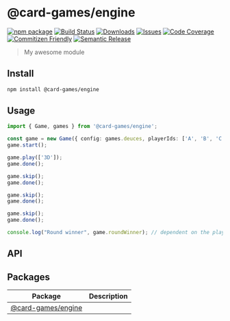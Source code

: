 # @card-games/engine

[![npm package][npm-img]][npm-url]
[![Build Status][build-img]][build-url]
[![Downloads][downloads-img]][downloads-url]
[![Issues][issues-img]][issues-url]
[![Code Coverage][codecov-img]][codecov-url]
[![Commitizen Friendly][commitizen-img]][commitizen-url]
[![Semantic Release][semantic-release-img]][semantic-release-url]

> My awesome module

## Install

```bash
npm install @card-games/engine
```

## Usage

```ts
import { Game, games } from '@card-games/engine';

const game = new Game({ config: games.deuces, playerIds: ['A', 'B', 'C', 'D'] });
game.start();

game.play(['3D']);
game.done();

game.skip();
game.done();

game.skip();
game.done();

game.skip();
game.done();

console.log("Round winner", game.roundWinner); // dependent on the player who had the 3D
```

## API

## Packages

|  Package | Description |
|  --- | --- |
|  [@card-games/engine](./docs/engine.md) |  |

[build-img]:https://github.com/jcgertig/card-games-engine/actions/workflows/release.yml/badge.svg
[build-url]:https://github.com/jcgertig/card-games-engine/actions/workflows/release.yml
[downloads-img]:https://img.shields.io/npm/dt/@card-games/engine
[downloads-url]:https://www.npmtrends.com/@card-games/engine
[npm-img]:https://img.shields.io/npm/v/@card-games/engine
[npm-url]:https://www.npmjs.com/package/@card-games/engine
[issues-img]:https://img.shields.io/github/issues/jcgertig/card-games-engine
[issues-url]:https://github.com/jcgertig/card-games-engine/issues
[codecov-img]:https://codecov.io/gh/jcgertig/card-games-engine/branch/main/graph/badge.svg
[codecov-url]:https://codecov.io/gh/jcgertig/card-games-engine
[semantic-release-img]:https://img.shields.io/badge/%20%20%F0%9F%93%A6%F0%9F%9A%80-semantic--release-e10079.svg
[semantic-release-url]:https://github.com/semantic-release/semantic-release
[commitizen-img]:https://img.shields.io/badge/commitizen-friendly-brightgreen.svg
[commitizen-url]:http://commitizen.github.io/cz-cli/
